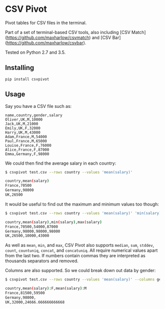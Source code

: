 CSV Pivot
=========

Pivot tables for CSV files in the terminal.

Part of a set of terminal-based CSV tools, also including [CSV Match] (https://github.com/maxharlow/csvmatch) and [CSV Bar] (https://github.com/maxharlow/csvbar).

Tested on Python 2.7 and 3.5.


Installing
----------

    pip install csvpivot


Usage
-----

Say you have a CSV file such as:

```
name,country,gender,salary
Oliver,UK,M,10000
Jack,UK,M,21000
Emily,UK,F,32000
Harry,UK,M,43000
Adam,France,M,54000
Paul,France,M,65000
Louise,France,F,76000
Alice,France,F,87000
Emma,Germany,F,98000
```

We could then find the average salary in each country:

```bash
$ csvpivot test.csv --rows country --values 'mean(salary)'

country,mean(salary)
France,70500
Germany,98000
UK,26500
```

It would be useful to find out the maximum and minimum values too though:

```bash
$ csvpivot test.csv --rows country --values 'mean(salary)' 'min(salary)' 'max(salary)'

country,mean(salary),min(salary),max(salary)
France,70500,54000,87000
Germany,98000,98000,98000
UK,26500,10000,43000
```

As well as `mean`, `min`, and `max`, CSV Pivot also supports `median`, `sum`, `stddev`, `count`, `countuniq`, `concat`, and `concatuniq`. All require numerical values apart from the last two. If numbers contain commas they are interpreted as thousands separators and removed.

Columns are also supported. So we could break down out data by gender:

```bash
$ csvpivot test.csv --rows country --values 'mean(salary)' --columns gender

country,mean(salary):F,mean(salary):M
France,81500,59500
Germany,98000,
UK,32000,24666.666666666668
```
